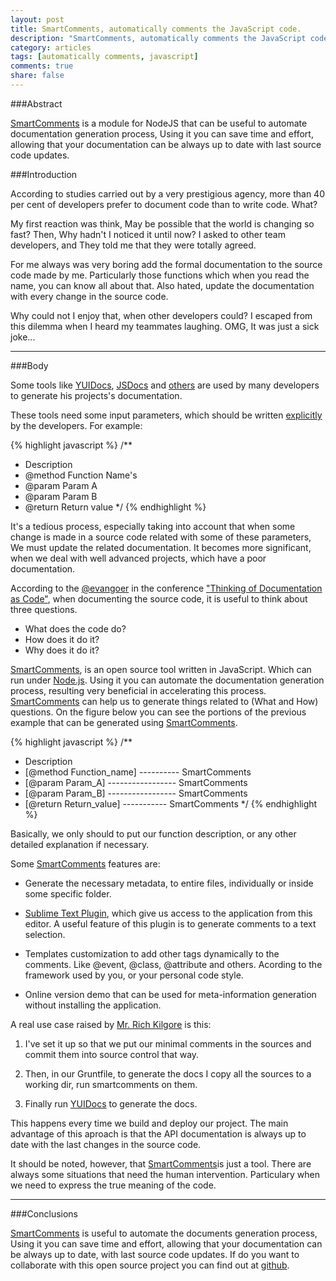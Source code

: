 ```yaml
---
layout: post
title: SmartComments, automatically comments the JavaScript code.
description: "SmartComments, automatically comments the JavaScript code."
category: articles
tags: [automatically comments, javascript]
comments: true
share: false
---
```

###Abstract

[SmartComments](http://smartcomments.github.io/) is a module for NodeJS that can be useful to automate documentation generation process, Using it you can save time and effort, allowing that your documentation can be always up to date with last source code updates.


###Introduction

According to studies carried out by a very prestigious agency, more than 40 per cent of developers prefer to document code than to write code. What?

My first reaction was think, May be possible that the world is changing so fast? Then, Why hadn't I noticed it until now? I asked to other team developers, and They told me that they were totally agreed.

For me always was very boring add the formal documentation to the source code made by me. Particularly those functions which when you read the name, you can know all about that. Also hated, update the documentation with every change in the source code. 

Why could not I enjoy that, when other developers could? I escaped from this dilemma when I heard my teammates laughing. OMG, It was just a sick joke...
 
---

###Body

Some tools like [YUIDocs](http://yui.github.io/yuidoc/), [JSDocs](http://usejsdoc.org/) and [others](http://www.lsauer.com/2013/05/javascript-documentation-generator.html) are used by many developers to generate his projects's documentation.

These tools need some input parameters, which should be written [explicitly](http://metajack.wordpress.com/2008/07/01/the-state-of-javascript-documentation-tools/) by the developers. For example:

{% highlight javascript %}
/**
 * Description
 * @method Function Name's
 * @param Param A
 * @param Param B
 * @return Return value
 */
{% endhighlight %} 

It's a tedious process, especially taking into account that when some change is made in a source code related with some of these parameters, We must update the related documentation. It becomes more significant, when we deal with well advanced projects, which have a poor documentation.

According to the [@evangoer](https://twitter.com/evangoer) in the conference ["Thinking of Documentation as Code"](http://www.youtube.com/watch?v=mEvvc80ZYU8), when documenting the source code, it is useful to think about three questions.

- What does the code do?
- How does it do it?
- Why does it do it?

[SmartComments](http://smartcomments.github.io/), is an open source tool
written in JavaScript. Which can run under [Node.js](http://nodejs.org/).
Using it you can automate the documentation generation process, resulting very beneficial in accelerating this process. [SmartComments](http://smartcomments.github.io/) can help us to generate things related to (What and How) questions.
On the figure below you can see the portions of the previous example that can be generated using [SmartComments](http://smartcomments.github.io/).  


{% highlight javascript %}
/**
 * Description
 * [@method Function_name] ---------- SmartComments
 * [@param Param_A] ----------------- SmartComments
 * [@param Param_B] ----------------- SmartComments
 * [@return Return_value] ----------- SmartComments
 */
{% endhighlight %}

Basically, we only should to put our function description, or any other detailed explanation if necessary.

Some [SmartComments](http://smartcomments.github.io/) features are:

 - Generate the necessary metadata, to entire files, individually or inside some specific folder. 

 - [Sublime Text Plugin](http://smartcomments.github.io/#features), which give us access to the application from this editor. A useful feature of this plugin is to generate comments to a text selection.

 - Templates customization to add other tags dynamically to the comments. Like @event, @class, @attribute and others. Acording to the framework used by you, or your personal code style.

 - Online version demo that can be used for meta-information generation without installing the application.

A real use case raised by [Mr. Rich Kilgore](https://github.com/rick-kilgore) is 
this:

1.  I've set it up so that we put our minimal comments in the sources and commit them into source control that way.

2. Then, in our Gruntfile, to generate the docs I copy all the sources to a working dir, run smartcomments on them.

3. Finally run [YUIDocs](http://yui.github.io/yuidoc/) to generate the docs.

This happens every time we build and deploy our project. The main advantage of this aproach is that the API documentation is always up to date with the last changes in the source code.

It should be noted, however, that [SmartComments](http://smartcomments.github.io/)is just a tool. There are always some situations that need the human intervention. Particulary when we need to express the true meaning of the code.

---

###Conclusions

[SmartComments](http://smartcomments.github.io/) is useful to automate the documents generation process, Using it you can save time and effort, allowing that your documentation can be always up to date, with last source code updates. If do you want to collaborate with this open source project you can find out at [github](https://github.com/smartcomments/smartcomments).
